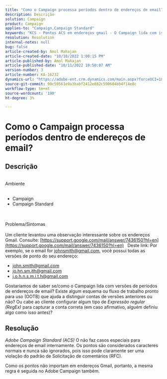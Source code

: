 ```yaml
---
title: "Como o Campaign processa períodos dentro de endereços de email?"
description: Descrição
solution: Campaign
product: Campaign
applies-to: "Campaign,Campaign Standard"
keywords: "KCS - Pontos ACS em endereços gmail - O Campaign lida com isso?"
resolution: Resolution
internal-notes: null
bug: false
article-created-by: Amol Mahajan
article-created-date: "10/10/2022 1:00:15 PM"
article-published-by: Amol Mahajan
article-published-date: "10/11/2022 10:50:07 AM"
version-number: 3
article-number: KA-16232
dynamics-url: "https://adobe-ent.crm.dynamics.com/main.aspx?forceUCI=1&pagetype=entityrecord&etn=knowledgearticle&id=619b1279-9b48-ed11-bba1-000d3a3064b8"
source-git-commit: 99c59561e9a3babf2412e882c590604bb4f14e8c
workflow-type: tm+mt
source-wordcount: '190'
ht-degree: 3%

---
```


# Como o Campaign processa períodos dentro de endereços de email?

## Descrição

<br>Ambiente<br><br>
- Campaign
- Campaign Standard

<br><br>Problema/Sintomas<br><br>
Um cliente levantou uma observação interessante sobre os endereços Gmail. Consulte: [https://support.google.com/mail/answer/7436150?hl=en](https://support.google.com/mail/answer/7436150?hl=en)
 
Deste link: Por exemplo, se o email for [johnsmith@gmail.com](mailto:johnsmith@gmail.com), você possui todas as versões de ponto do seu endereço:

- [john.smith@gmail.com](mailto:john.smith@gmail.com)
- [jo.hn.sm.ith@gmail.com](mailto:jo.hn.sm.ith@gmail.com)
- [j.o.h.n.s.m.i.t.h@gmail.com](mailto:j.o.h.n.s.m.i.t.h@gmail.com)


Gostaríamos de saber se/como o Campaign lida com versões de períodos de endereços de email? Existe algum esquema ou fluxo de trabalho pronto para uso (OOTB) que ajuda a distinguir contas de versões anteriores ou não? Ou cabe ao cliente configurar algum tipo de *Expressão regular (RegEx)* para capturar a conta correta (em caso afirmativo, alguém definiu algo como isso antes)?


## Resolução


*Adobe Campaign Standard (ACS)* O não faz casos especiais para endereços de email internamente. Os pontos são considerados caracteres normais e nunca são ignorados, pois isso pode claramente ser uma violação do padrão de Solicitação de comentários (RFC).

Como os pontos não importam em endereços Gmail, portanto, a mesma regra é seguida no Adobe Campaign também.
